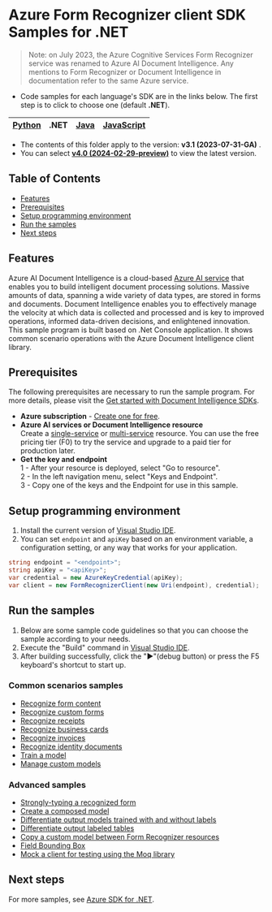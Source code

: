 # Azure Form Recognizer client SDK Samples for .NET

> Note: on July 2023, the Azure Cognitive Services Form Recognizer service was renamed to Azure AI Document Intelligence. Any mentions to Form Recognizer or Document Intelligence in documentation refer to the same Azure service.

- Code samples for each language's SDK are in the links below. The first step is to click to choose one (default **.NET**).

|[Python](../Python(v3.1))| .NET|[Java](../Java(v3.1))| [JavaScript](../JavaScript(v3.1))|
| --- | --- | --- | --- |
-  The contents of this folder apply to the version: **v3.1 (2023-07-31-GA)** . 
- You can select  **[v4.0 (2024-02-29-preview)](../../main/.NET(v4.0))**  to view the latest version.
## **Table of Contents**

- [Features](#features)
- [Prerequisites](#prerequisites)
- [Setup programming environment](#setup-programming-environment)
- [Run the samples](#run-the-samples)
- [Next steps](#next-steps)
 
## **Features**
Azure AI Document Intelligence is a cloud-based [Azure AI service](https://learn.microsoft.com/azure/ai-services/) that enables you to build intelligent document processing solutions. Massive amounts of data, spanning a wide variety of data types, are stored in forms and documents. Document Intelligence enables you to effectively manage the velocity at which data is collected and processed and is key to improved operations, informed data-driven decisions, and enlightened innovation.  
This sample program is built based on .Net Console application. It shows common scenario operations with the Azure Document Intelligence client library.
## **Prerequisites**
The following prerequisites are necessary to run the sample program. For more details, please visit the [Get started with Document Intelligence SDKs](https://learn.microsoft.com/azure/ai-services/document-intelligence/quickstarts/get-started-sdks-rest-api?view=doc-intel-3.1.0&pivots=programming-language-csharp).  

* **Azure subscription**  - [Create one for free](https://azure.microsoft.com/free/ai-services/).  
* **Azure AI services or Document Intelligence resource**  
Create a [single-service](https://aka.ms/single-service) or [multi-service](https://aka.ms/multi-service) resource.
You can use the free pricing tier (F0) to try the service and upgrade to a paid tier for production later.  
* **Get the key and endpoint**    
1 - After your resource is deployed, select "Go to resource".   
2 - In the left navigation menu, select "Keys and Endpoint".   
3 - Copy one of the keys and the Endpoint for use in this sample. 

## **Setup programming environment**

1. Install the current version of [Visual Studio IDE](https://visualstudio.microsoft.com/vs/).
2. You can set `endpoint` and `apiKey` based on an environment variable, a configuration setting, or any way that works for your application.

```C# Snippet:CreateFormRecognizerClient
string endpoint = "<endpoint>";
string apiKey = "<apiKey>";
var credential = new AzureKeyCredential(apiKey);
var client = new FormRecognizerClient(new Uri(endpoint), credential);
```
## **Run the samples**
1. Below are some sample code guidelines so that you can choose the sample according to your needs. 
2. Execute the "Build" command in [Visual Studio IDE](https://visualstudio.microsoft.com/vs/).
2. After building successfully, click the "▶"(debug button) or press the F5 keyboard's shortcut to start up. 

### Common scenarios samples
- [Recognize form content](https://github.com/Azure/azure-sdk-for-net/tree/main/sdk/formrecognizer/Azure.AI.FormRecognizer/samples/V3.1/Sample1_RecognizeFormContent.md)
- [Recognize custom forms](https://github.com/Azure/azure-sdk-for-net/tree/main/sdk/formrecognizer/Azure.AI.FormRecognizer/samples/V3.1/Sample2_RecognizeCustomForms.md)
- [Recognize receipts](https://github.com/Azure/azure-sdk-for-net/tree/main/sdk/formrecognizer/Azure.AI.FormRecognizer/samples/V3.1/Sample3_RecognizeReceipts.md)
- [Recognize business cards](https://github.com/Azure/azure-sdk-for-net/blob/main/sdk/formrecognizer/Azure.AI.FormRecognizer/samples/V3.1/Sample9_RecognizeBusinessCards.md)
- [Recognize invoices](https://github.com/Azure/azure-sdk-for-net/blob/main/sdk/formrecognizer/Azure.AI.FormRecognizer/samples/V3.1/Sample10_RecognizeInvoices.md)
- [Recognize identity documents](https://github.com/Azure/azure-sdk-for-net/blob/main/sdk/formrecognizer/Azure.AI.FormRecognizer/samples/V3.1/Sample11_RecognizeIdentityDocuments.md)
- [Train a model](https://github.com/Azure/azure-sdk-for-net/tree/main/sdk/formrecognizer/Azure.AI.FormRecognizer/samples/V3.1/Sample5_TrainModel.md)
- [Manage custom models](https://github.com/Azure/azure-sdk-for-net/tree/main/sdk/formrecognizer/Azure.AI.FormRecognizer/samples/V3.1/Sample6_ManageCustomModels.md)

### Advanced samples
- [Strongly-typing a recognized form](https://github.com/Azure/azure-sdk-for-net/tree/main/sdk/formrecognizer/Azure.AI.FormRecognizer/samples/V3.1/Sample4_StronglyTypingARecognizedForm.md)
- [Create a composed model](https://github.com/Azure/azure-sdk-for-net/tree/main/sdk/formrecognizer/Azure.AI.FormRecognizer/samples/V3.1/Sample8_ModelCompose.md)
- [Differentiate output models trained with and without labels](https://github.com/Azure/azure-sdk-for-net/blob/main/sdk/formrecognizer/Azure.AI.FormRecognizer/tests/samples/V3.1/Sample10_DifferentiateOutputModelsTrainedWithAndWithoutLabels.cs)
- [Differentiate output labeled tables](https://github.com/Azure/azure-sdk-for-net/blob/main/sdk/formrecognizer/Azure.AI.FormRecognizer/tests/samples/V3.1/Sample15_DifferentiateOutputLabeledTables.cs)
- [Copy a custom model between Form Recognizer resources](https://github.com/Azure/azure-sdk-for-net/tree/main/sdk/formrecognizer/Azure.AI.FormRecognizer/samples/V3.1/Sample7_CopyCustomModel.md)
- [Field Bounding Box](https://github.com/Azure/azure-sdk-for-net/tree/main/sdk/formrecognizer/Azure.AI.FormRecognizer/tests/samples/V3.1/Sample9_FieldBoundingBox.cs)
- [Mock a client for testing using the Moq library](https://github.com/Azure/azure-sdk-for-net/blob/main/sdk/formrecognizer/Azure.AI.FormRecognizer/samples/V3.1/Sample_MockClient.md)

[changelog]: https://github.com/Azure/azure-sdk-for-net/tree/main/sdk/formrecognizer/Azure.AI.FormRecognizer/CHANGELOG.md
[v31samples]: V3.1/README.md
[migration_guide]: https://github.com/Azure/azure-sdk-for-net/blob/main/sdk/formrecognizer/Azure.AI.FormRecognizer/MigrationGuide.md

## **Next steps**
For more samples, see [Azure SDK for .NET](https://github.com/Azure/azure-sdk-for-net/tree/main/sdk/formrecognizer/Azure.AI.FormRecognizer/samples/V3.1).  

